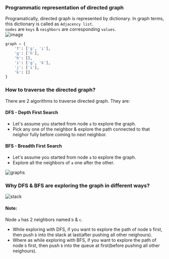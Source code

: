 ### Programmatic representation of directed graph
Programatically, directed graph is represented by dictionary. In graph terms, this dictionary is called as `Adjacency list`.</br>
`nodes` are `keys` & `neighbors` are corresponding `values`.</br>
![image](https://github.com/user-attachments/assets/74d74472-da32-4be9-85c2-440ff311403d)
```python
graph = {
    'f': ['g', 'i'],
    'g': ['h'],
    'h': [],
    'i': ['g', 'k'],
    'j': ['i'],
    'k': []
}
```
### How to traverse the directed graph?
There are 2 algorithms to traverse directed graph. They are:</br>
#### DFS - Depth First Search
- Let's assume you started from node `a` to explore the graph.
- Pick any one of the neighbor & explore the path connected to that neighor fully before coming to next neighbor.</br>

#### BFS - Breadth First Search
- Let's assume you started from node `a` to explore the graph.
- Explore all the neighbors of `a` one after the other.

![graphs](https://github.com/user-attachments/assets/e7ca79cf-6ddc-4a2d-bc1c-75a185909089)

### Why DFS & BFS are exploring the graph in different ways?
![stack](https://github.com/user-attachments/assets/9ee2b1ad-3f4b-466e-ae80-6e78e348460b)
#### Note:
Node `a` has 2 neighbors named `b` & `c`.</br>
- While exploring with DFS, if you want to explore the path of node `b` first, then push `b` into the stack at last(after pushing all other neighours).</br>
- Where as while exploring with BFS, if you want to explore the path of node `b` first, then push `b` into the queue at first(before pushing all other neighours).






